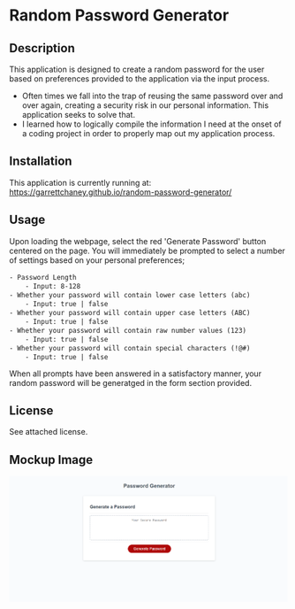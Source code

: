 # Random Password Generator

## Description

This application is designed to create a random password for the user based on preferences provided to the application via the input process.

- Often times we fall into the trap of reusing the same password over and over again, creating a security risk in our personal information. This application seeks to solve that.
- I learned how to logically compile the information I need at the onset of a coding project in order to properly map out my application process.

## Installation

This application is currently running at: https://garrettchaney.github.io/random-password-generator/

## Usage

Upon loading the webpage, select the red 'Generate Password' button centered on the page. You will immediately be prompted to select a number of settings based on your personal preferences;

    - Password Length
        - Input: 8-128
    - Whether your password will contain lower case letters (abc) 
        - Input: true | false
    - Whether your password will contain upper case letters (ABC)
        - Input: true | false
    - Whether your password will contain raw number values (123)
        - Input: true | false
    - Whether your password will contain special characters (!@#)
        - Input: true | false

When all prompts have been answered in a satisfactory manner, your random password will be generatged in the form section provided.

## License
See attached license.

## Mockup Image

![Mockup website!](./images/password-generator-mock-up.PNG)